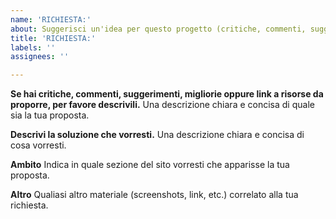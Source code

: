 ```yaml
---
name: 'RICHIESTA:'
about: Suggerisci un'idea per questo progetto (critiche, commenti, suggerimenti, milgiorie, etc.)
title: 'RICHIESTA:'
labels: ''
assignees: ''

---
```


**Se hai critiche, commenti, suggerimenti, migliorie oppure link a risorse da proporre, per favore descrivili.**
Una descrizione chiara e concisa di quale sia la tua proposta.

**Descrivi la soluzione che vorresti.**
Una descrizione chiara e concisa di cosa vorresti.

**Ambito**
Indica in quale sezione del sito vorresti che apparisse la tua proposta.

**Altro**
Qualiasi altro materiale (screenshots, link, etc.) correlato alla tua richiesta.
